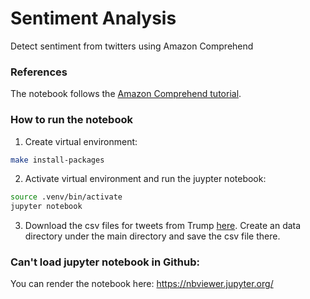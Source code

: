 # Sentiment Analysis
Detect sentiment from twitters using Amazon Comprehend

### References
The notebook follows the [Amazon Comprehend tutorial](https://aws.amazon.com/blogs/machine-learning/detect-sentiment-from-customer-reviews-using-amazon-comprehend/).

### How to run the notebook

1. Create virtual environment: 

```bash
make install-packages
```

2. Activate virtual environment and run the juypter notebook:

```bash
source .venv/bin/activate
jupyter notebook
```

3. Download the csv files for tweets from Trump [here](https://raw.githubusercontent.com/mkearney/trumptweets/master/data/trumptweets-1515775693.tweets.csv).
Create an data directory under the main directory and save the csv file there.

### Can't load jupyter notebook in Github:

You can render the notebook here: https://nbviewer.jupyter.org/
